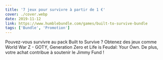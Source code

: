 ```yaml
---
title: '7 jeux pour survivre à partir de 1 €'
cover: ./cover.webp
date: 2019-11-12
link: https://www.humblebundle.com/games/built-to-survive-bundle
tags: ['Bundle', 'Promotion']
---
```


Pouvez-vous survivre au pack Built to Survive ? Obtenez des jeux comme World War Z - GOTY, Generation Zero et Life is Feudal: Your Own. De plus, votre achat contribue à soutenir le Jimmy Fund !
